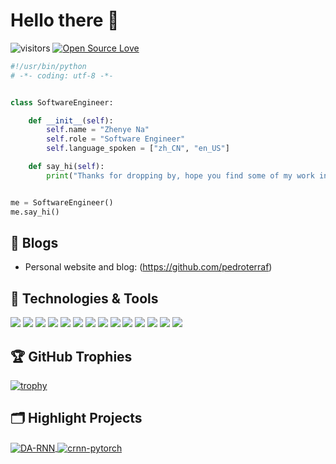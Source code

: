 # Hello there 👋

![visitors](https://visitor-badge.laobi.icu/badge?page_id=pedroterraf)
[![Open Source Love](https://badges.frapsoft.com/os/v1/open-source.svg?v=102)](https://github.com/pedroterraf/Countries-PI/tree/main/PI%20-%20Pedro%20Terraf%2019-6-2023)


```python
#!/usr/bin/python
# -*- coding: utf-8 -*-


class SoftwareEngineer:

    def __init__(self):
        self.name = "Zhenye Na"
        self.role = "Software Engineer"
        self.language_spoken = ["zh_CN", "en_US"]

    def say_hi(self):
        print("Thanks for dropping by, hope you find some of my work interesting.")


me = SoftwareEngineer()
me.say_hi()
```

## 📝 Blogs

- Personal website and blog: (https://github.com/pedroterraf)

## 🔧 Technologies & Tools

![](https://img.shields.io/badge/OS-Windows-informational?style=flat&logo=linux&logoColor=white&color=6aa6f8)
![](https://img.shields.io/badge/Editor-VS_Code-informational?style=flat&logo=visual-studio-code&logoColor=white&color=6aa6f8)
![](https://img.shields.io/badge/Code-JavaScript-informational?style=flat&logo=javascript&logoColor=white&color=6aa6f8)
![](https://img.shields.io/badge/Code-Redux-informational?style=flat&logo=go&logoColor=white&color=6aa6f8)
![](https://img.shields.io/badge/Code-React-informational?style=flat&logo=react&logoColor=white&color=6aa6f8)
![](https://img.shields.io/badge/Code-Vitejs-informational?style=flat&logo=react&logoColor=white&color=6aa6f8)
![](https://img.shields.io/badge/Code-Nodejs-informational?style=flat&logo=react&logoColor=white&color=6aa6f8)
![](https://img.shields.io/badge/Code-Express-informational?style=flat&logo=react&logoColor=white&color=6aa6f8)
![](https://img.shields.io/badge/Code-Sequelize-informational?style=flat&logo=react&logoColor=white&color=6aa6f8)
![](https://img.shields.io/badge/Code-HTML-informational?style=flat&logo=react&logoColor=white&color=6aa6f8)
![](https://img.shields.io/badge/Code-CSS-informational?style=flat&logo=react&logoColor=white&color=6aa6f8)
![](https://img.shields.io/badge/Tools-PostgreSQL-informational?style=flat&logo=postgresql&logoColor=white&color=6aa6f8)
![](https://img.shields.io/badge/Tools-Airtable-informational?style=flat&logo=docker&logoColor=white&color=6aa6f8)
![](https://img.shields.io/badge/Tools-AmazonWeb-informational?style=flat&logo=kubernetes&logoColor=white&color=6aa6f8)

## 🏆 GitHub Trophies

[![trophy](https://github-profile-trophy.vercel.app/?username=pedroterraf&theme=nord&column=7)](https://github.com/ryo-ma/github-profile-trophy)


## 🗂️ Highlight Projects

<a href="https://github.com/pedroterraf/Countries-PI">
  <img align="center" src="https://github-readme-stats.vercel.app/api/pin/?username=pedroterraf&repo=DA-RNN&show_icons=true&line_height=27&title_color=6aa6f8&text_color=8a919a&icon_color=6aa6f8&bg_color=22272e" alt="DA-RNN" />
</a>

<a href="https://github.com/pedroterraf/RickAndMorty">
  <img align="center" src="https://github-readme-stats.vercel.app/api/pin/?username=pedroterraf&repo=crnn-pytorch&show_icons=true&line_height=27&title_color=6aa6f8&text_color=8a919a&icon_color=6aa6f8&bg_color=22272e" alt="crnn-pytorch" />
</a>
